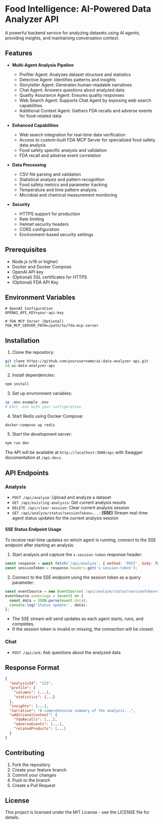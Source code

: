 # Food Intelligence: AI-Powered Data Analyzer API

A powerful backend service for analyzing datasets using AI agents, providing insights, and maintaining conversation context.

## Features

- **Multi-Agent Analysis Pipeline**
  - Profiler Agent: Analyzes dataset structure and statistics
  - Detective Agent: Identifies patterns and insights
  - Storyteller Agent: Generates human-readable narratives
  - Chat Agent: Answers questions about analyzed data
  - Quality Assurance Agent: Ensures quality responses
  - Web Search Agent: Supports Chat Agent by exposing web search capabilities
  - Additional Context Agent: Gathers FDA recalls and adverse events for food-related data

- **Enhanced Capabilities**
  - Web search integration for real-time data verification
  - Access to custom-built FDA MCP Server for specialized food safety data analysis
  - Food safety specific analysis and validation
  - FDA recall and adverse event correlation

- **Data Processing**
  - CSV file parsing and validation
  - Statistical analysis and pattern recognition
  - Food safety metrics and parameter tracking
  - Temperature and time pattern analysis
  - Microbial and chemical measurement monitoring

- **Security**
  - HTTPS support for production
  - Rate limiting
  - Helmet security headers
  - CORS configuration
  - Environment-based security settings

## Prerequisites

- Node.js (v16 or higher)
- Docker and Docker Compose
- OpenAI API key
- (Optional) SSL certificates for HTTPS
- (Optional) FDA API Key

## Environment Variables

```env
# OpenAI Configuration
OPENAI_API_KEY=your-api-key

# FDA MCP Server (Optional)
FDA_MCP_SERVER_PATH=/path/to/fda-mcp-server
```

## Installation

1. Clone the repository:
```bash
git clone https://github.com/yourusername/ai-data-analyzer-api.git
cd ai-data-analyzer-api
```

2. Install dependencies:
```bash
npm install
```

3. Set up environment variables:
```bash
cp .env.example .env
# Edit .env with your configuration
```

4. Start Redis using Docker Compose:
```bash
docker-compose up redis
```

5. Start the development server:
```bash
npm run dev
```

The API will be available at `http://localhost:3000/api` with Swagger documentation at `/api-docs`.

## API Endpoints

### Analysis
- `POST /api/analyze`: Upload and analyze a dataset
- `GET /api/existing-analysis`: Get current analysis results
- `DELETE /api/clear-session`: Clear current analysis session
- `GET /api/analyze/status?sessionToken=...`: **(SSE)** Stream real-time agent status updates for the current analysis session

#### SSE Status Endpoint Usage

To receive real-time updates on which agent is running, connect to the SSE endpoint after starting an analysis:

1. Start analysis and capture the `x-session-token` response header:

```js
const response = await fetch('/api/analyze', { method: 'POST', body: formData, credentials: 'include' });
const sessionToken = response.headers.get('x-session-token');
```

2. Connect to the SSE endpoint using the session token as a query parameter:

```js
const eventSource = new EventSource(`/api/analyze/status?sessionToken=${sessionToken}`);
eventSource.onmessage = (event) => {
  const data = JSON.parse(event.data);
  console.log('Status update:', data);
};
```

- The SSE stream will send updates as each agent starts, runs, and completes.
- If the session token is invalid or missing, the connection will be closed.

### Chat
- `POST /api/ask`: Ask questions about the analyzed data

## Response Format

```json
{
  "analysisId": "123",
  "profile": {
    "columns": [...],
    "statistics": {...}
  },
  "insights": [...],
  "narrative": "A comprehensive summary of the analysis...",
  "additionalContext": {
    "fdaRecalls": [...],
    "adverseEvents": [...],
    "relatedProducts": [...]
  }
}
```

## Contributing

1. Fork the repository
2. Create your feature branch
3. Commit your changes
4. Push to the branch
5. Create a Pull Request

## License

This project is licensed under the MIT License - see the LICENSE file for details.
